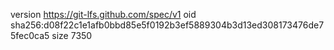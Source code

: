 version https://git-lfs.github.com/spec/v1
oid sha256:d08f22c1e1afb0bbd85e5f0192b3ef5889304b3d13ed308173476de75fec0ca5
size 7350

